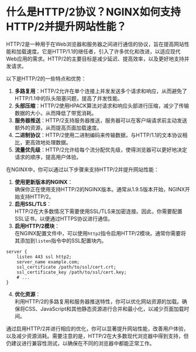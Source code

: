 # 什么是HTTP/2协议？NGINX如何支持HTTP/2并提升网站性能？

HTTP/2是一种用于在Web浏览器和服务器之间进行通信的协议，旨在提高网站性能和加载速度。它是HTTP/1.1的继任者，引入了许多优化和改进，以适应现代Web应用的需求。HTTP/2的主要目标是减少延迟、提高效率，以及更好地支持并发请求。



以下是HTTP/2的一些特点和优势：



1.  **多路复用**：HTTP/2允许在单个连接上并发发送多个请求和响应，从而避免了HTTP/1.1中的队头阻塞问题，提高了并发性能。 
2.  **头部压缩**：HTTP/2使用HPACK算法对请求和响应头部进行压缩，减少了传输数据的大小，从而降低了带宽消耗。 
3.  **服务器推送**：HTTP/2支持服务器推送，服务器可以在客户端请求前主动发送额外的资源，从而提高页面加载速度。 
4.  **二进制协议**：HTTP/2使用二进制编码来传输数据，与HTTP/1.1的文本协议相比，更高效地处理数据。 
5.  **流量优先级**：HTTP/2允许给每个流分配优先级，使得浏览器可以更好地决定请求的顺序，提高用户体验。 



在NGINX中，你可以通过以下步骤来支持HTTP/2并提升网站性能：



1.  **使用更新版本的NGINX**：  
确保你正在使用支持HTTP/2的NGINX版本。通常从1.9.5版本开始，NGINX开始支持HTTP/2。 
2.  **启用SSL/TLS**：  
HTTP/2在大多数情况下需要使用SSL/TLS来加密连接。因此，你需要配置SSL证书，以便通过HTTPS协议进行通信。 
3.  **启用HTTP/2模块**：  
在NGINX配置文件中，可以使用`http2`指令启用HTTP/2模块。通常你需要将其添加到`listen`指令中的SSL配置块内。 

```nginx
server {
    listen 443 ssl http2;
    server_name example.com;
    ssl_certificate /path/to/ssl/cert.crt;
    ssl_certificate_key /path/to/ssl/cert.key;
    # ...
}
```

 

4.  **优化资源**：  
利用HTTP/2的多路复用和服务器推送特性，你可以优化网站资源的加载。确保将CSS、JavaScript和其他静态资源进行合并和最小化，以减少页面加载时间。 



通过启用HTTP/2并进行相应的优化，你可以显著提升网站性能，改善用户体验，以及减少资源消耗。需要注意的是，HTTP/2在大多数现代浏览器中得到支持，但仍建议进行兼容性测试，以确保在不同的浏览器中都能正常工作。

